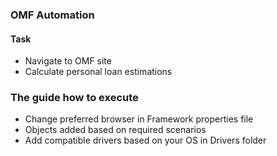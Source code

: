 ### OMF Automation
#### Task

- Navigate to OMF site
- Calculate personal loan estimations
### The guide how to execute
- Change preferred browser in Framework properties file
- Objects added based on required scenarios
- Add compatible drivers based on your OS in Drivers folder